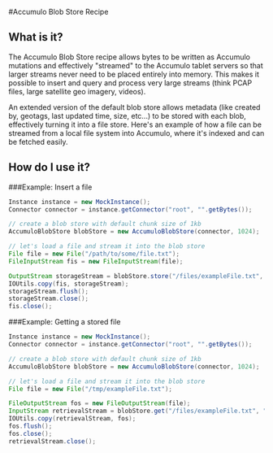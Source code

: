 #Accumulo Blob Store Recipe

## What is it?

The Accumulo Blob Store recipe allows bytes to be written as Accumulo mutations and effectively "streamed" to the Accumulo tablet servers so that larger streams never need to be placed entirely into memory. This makes it possible to insert and query and process very large streams (think PCAP files, large satellite geo imagery, videos). 

An extended version of the default blob store allows metadata (like created by, geotags, last updated time, size, etc...) to be stored with each blob, effectively turning it into a file store. Here's an example of how a file can be streamed from a local file system into Accumulo, where it's indexed and can be fetched easily.

## How do I use it?


###Example: Insert a file 
```java
Instance instance = new MockInstance();
Connector connector = instance.getConnector("root", "".getBytes());

// create a blob store with default chunk size of 1kb
AccumuloBlobStore blobStore = new AccumuloBlobStore(connector, 1024);  

// let's load a file and stream it into the blob store
File file = new File("/path/to/some/file.txt");
FileInputStream fis = new FileInputStream(file);

OutputStream storageStream = blobStore.store("/files/exampleFile.txt", "txt", file.lastModified(), "ABC");
IOUtils.copy(fis, storageStream);
storageStream.flush();
storageStream.close();
fis.close();
```

###Example: Getting a stored file
```java
Instance instance = new MockInstance();
Connector connector = instance.getConnector("root", "".getBytes());

// create a blob store with default chunk size of 1kb
AccumuloBlobStore blobStore = new AccumuloBlobStore(connector, 1024);  

// let's load a file and stream it into the blob store
File file = new File("/tmp/exampleFile.txt");

FileOutputStream fos = new FileOutputStream(file);
InputStream retrievalStream = blobStore.get("/files/exampleFile.txt", "txt", new Auths("ABC"));
IOUtils.copy(retrievalStream, fos);
fos.flush();
fos.close();
retrievalStream.close();
```
